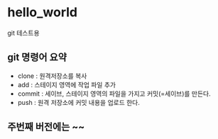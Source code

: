# hello_world
git 테스트용

## git 명령어 요약
  - clone :  원격저장소를 복사
  - add : 스테이지 영역에 작업 파일 추가
  - commit : 세이브, 스테이지 영역의 파일을 가지고 커밋(=세이브)를 만든다.
  - push : 원격 저장소에 커밋 내용을 업로드 한다.

## 주번째 버전에는 ~~